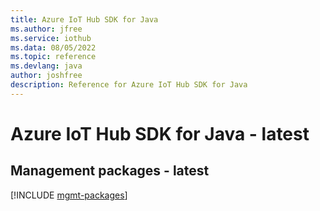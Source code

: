 ```yaml
---
title: Azure IoT Hub SDK for Java
ms.author: jfree
ms.service: iothub
ms.data: 08/05/2022
ms.topic: reference
ms.devlang: java
author: joshfree
description: Reference for Azure IoT Hub SDK for Java
---
```

# Azure IoT Hub SDK for Java - latest

## Management packages - latest
[!INCLUDE [mgmt-packages](iot-hub-mgmt-index.md)]